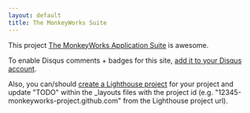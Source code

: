 ```yaml
---
layout: default
title: The MonkeyWorks Suite
---
```


This project <a href="http://github.com/monkeyworks-project/monkeyworks-project.github.com">The MonkeyWorks Application Suite</a> is awesome.

To enable Disqus comments + badges for this site, [add it to your Disqus account](http://disqus.com/add/).

Also, you can/should [create a Lighthouse project](http://monkeyworks-project.lighthouseapp.com/projects/new) for your project and update "TODO" within the _layouts files with the project id (e.g. "12345-monkeyworks-project.github.com" from the Lighthouse project url).